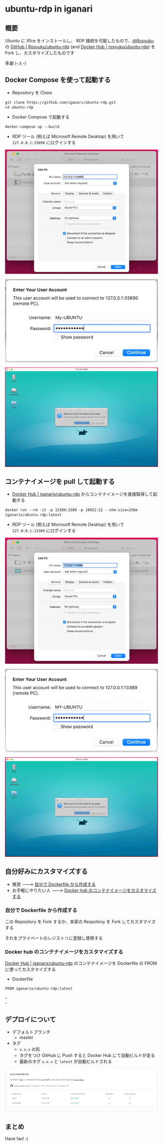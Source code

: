 # ubuntu-rdp in iganari

## 概要

Ubuntu に Xfce をインストールし、 RDP 接続を可能したもので、[@Rosyuku](https://github.com/Rosyuku) の [GitHub | Rosyuku/ubuntu-rdp](https://github.com/Rosyuku/ubuntu-rdp) (and [Docker Hub | rosyuku/ubuntu-rdp](https://hub.docker.com/r/rosyuku/ubuntu-rdp)) を Fork し、カスタマイズしたものです
 
多謝 (-人-)

## Docker Compose を使って起動する

+ Repository を Clone

```
git clone https://github.com/iganari/ubuntu-rdp.git
cd ubuntu-rdp
```

+ Docker Compose で起動する

```
docker-compose up --build
```

+ RDP ツール (例えば Microsoft Remote Desktop) を用いて `127.0.0.1:33890` にログインする

![](./img/01.png)

![](./img/02.png)

![](./img/03.png)

## コンテナイメージを pull して起動する

+ [Docker Hub | iganarix/ubuntu-rdp](https://hub.docker.com/r/iganarix/ubuntu-rdp) からコンテナイメージを直接取得して起動する

```
docker run --rm -it -p 13389:3389 -p 10022:22 --shm-size=256m iganarix/ubuntu-rdp:latest
```

+ RDP ツール (例えば Microsoft Remote Desktop) を用いて `127.0.0.1:13389` にログインする

![](./img/04.png)

![](./img/05.png)

![](./img/06.png)

## 自分好みにカスタマイズする

+ 推奨 ---> [自分で Dockerfile から作成する](./README.md#自分で-dockerfile-から作成する)
+ お手軽にやりたい人 ---> [Docker hub のコンテナイメージをカスタマイズする](./README.md#docker-hub-のコンテナイメージをカスタマイズする)

### 自分で Dockerfile から作成する

この Repository を Fork するか、本家の Respotiroy を Fork してカスタマイズする

それをプライベートのレジストリに登録し使用する

### Docker hub のコンテナイメージをカスタマイズする

[Docker Hub | iganarix/ubuntu-rdp](https://hub.docker.com/r/iganarix/ubuntu-rdp) のコンテナイメージを Dockerfile の FROM に使ってカスタマイズする

+ Dockerfile

```
FROM iganarix/ubuntu-rdp:latest

~
~
```

## デプロイについて

+ デフォルトブランチ
  + master
+ タグ
  + `x.x.x` の形
  + タグをつけ GitHub に Push すると Docker Hub にて自動ビルドが走る
  + 最新のタグ `x.x.x` と `latest` が自動ビルドされる

![](./img/07.png)

## まとめ

Have fan! :)
